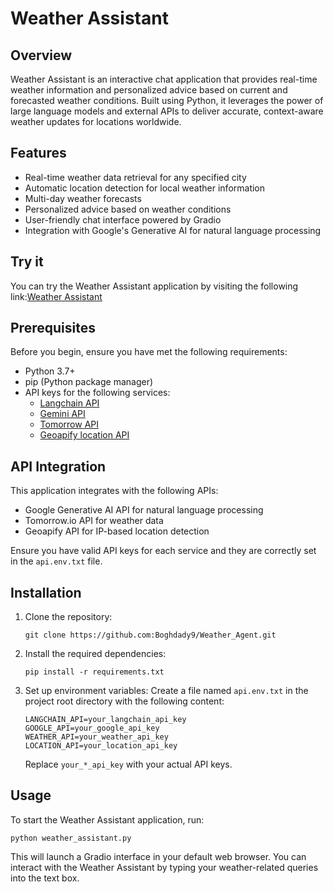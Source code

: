 # Weather Assistant

## Overview

Weather Assistant is an interactive chat application that provides real-time weather information and personalized advice based on current and forecasted weather conditions. Built using Python, it leverages the power of large language models and external APIs to deliver accurate, context-aware weather updates for locations worldwide.

## Features

- Real-time weather data retrieval for any specified city
- Automatic location detection for local weather information
- Multi-day weather forecasts
- Personalized advice based on weather conditions
- User-friendly chat interface powered by Gradio
- Integration with Google's Generative AI for natural language processing

## Try it 

You can try the Weather Assistant application by visiting the following link:[Weather Assistant](https://huggingface.co/spaces/BoghdadyJR/Weather_Assistant)


## Prerequisites

Before you begin, ensure you have met the following requirements:

- Python 3.7+
- pip (Python package manager)
- API keys for the following services:
  - [Langchain API](https://langchain.com/)
  - [Gemini API](https://aistudio.google.com/app/apikey)
  - [Tomorrow API](https://app.tomorrow.io/)
  - [Geoapify location API](https://www.geoapify.com/)

## API Integration

This application integrates with the following APIs:

- Google Generative AI API for natural language processing
- Tomorrow.io API for weather data
- Geoapify API for IP-based location detection

Ensure you have valid API keys for each service and they are correctly set in the `api.env.txt` file.


## Installation

1. Clone the repository:
   ```
   git clone https://github.com:Boghdady9/Weather_Agent.git
   ```

2. Install the required dependencies:
   ```
   pip install -r requirements.txt
   ```

3. Set up environment variables:
   Create a file named `api.env.txt` in the project root directory with the following content:
   ```
   LANGCHAIN_API=your_langchain_api_key
   GOOGLE_API=your_google_api_key
   WEATHER_API=your_weather_api_key
   LOCATION_API=your_location_api_key
   ```
   Replace `your_*_api_key` with your actual API keys.

## Usage

To start the Weather Assistant application, run:

```
python weather_assistant.py
```

This will launch a Gradio interface in your default web browser. You can interact with the Weather Assistant by typing your weather-related queries into the text box.


